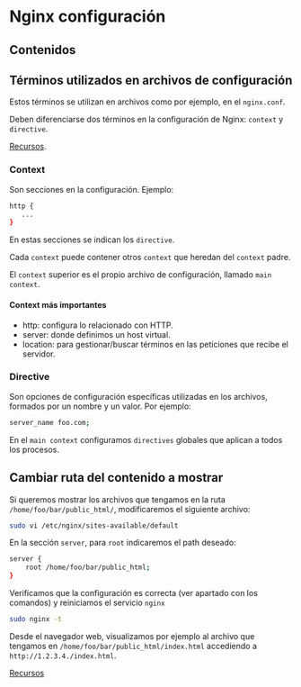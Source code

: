 # Nginx configuración

## Contenidos

## Términos utilizados en archivos de configuración

Estos términos se utilizan en archivos como por ejemplo, en el `nginx.conf`.

Deben diferenciarse dos términos en la configuración de Nginx: `context` y `directive`.

[Recursos](https://bbvanext.udemy.com/course/nginx-fundamentals).

### Context

Son secciones en la configuración. Ejemplo:

```bash
http {
   ...
}
```

En estas secciones se indican los `directive`.

Cada `context` puede contener otros `context` que heredan del `context` padre.

El `context` superior es el propio archivo de configuración, llamado `main context`.

#### Context más importantes

- http: configura lo relacionado con HTTP.
- server: donde definimos un host virtual.
- location: para gestionar/buscar términos en las peticiones que recibe el servidor.

### Directive

Son opciones de configuración específicas utilizadas en los archivos, formados por un nombre y un valor. Por ejemplo:

```bash
server_name foo.com;
```

En el `main context` configuramos `directives` globales que aplican a todos los procesos.

## Cambiar ruta del contenido a mostrar

Si queremos mostrar los archivos que tengamos en la ruta `/home/foo/bar/public_html/`, modificaremos el siguiente archivo:

```bash
sudo vi /etc/nginx/sites-available/default
```

En la sección `server`, para `root` indicaremos el path deseado:

```bash
server {
    root /home/foo/bar/public_html;
}
```

Verificamos que la configuración es correcta (ver apartado con los comandos) y reiniciamos el servicio `nginx`

```bash
sudo nginx -t
```

Desde el navegador web, visualizamos por ejemplo al archivo que tengamos en `/home/foo/bar/public_html/index.html` accediendo a `http://1.2.3.4./index.html`.

[Recursos](https://www.nginx.com/blog/setting-up-nginx/)

